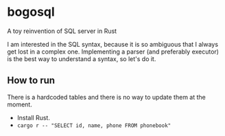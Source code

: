 # bogosql

A toy reinvention of SQL server in Rust

I am interested in the SQL syntax, because it is so ambiguous that I always get lost in a complex one.
Implementing a parser (and preferably executor) is the best way to understand a syntax, so let's do it.

## How to run

There is a hardcoded tables and there is no way to update them at the moment.

* Install Rust.
* `cargo r -- "SELECT id, name, phone FROM phonebook"`
